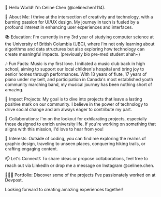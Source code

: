 👋 Hello World! I'm Celine Chen (@celinechen1114).

🎨 About Me: I thrive at the intersection of creativity and technology, with a burning passion for UI/UX design. My journey in tech is fueled by a profound interest in enhancing user experiences and interfaces.

📚 Education: I'm currently in my 3rd year of studying computer science at the University of British Columbia (UBC), where I'm not only learning about algorithms and data structures but also exploring how technology can create meaningful impacts. (previously bio pre-med student ahah~)


🎶 Fun Facts: Music is my first love. I initiated a music club back in high school, aiming to support our local children's hospital and bring joy to senior homes through performances. With 13 years of flute, 17 years of piano under my belt, and participation in Canada's most established youth community marching band, my musical journey has been nothing short of amazing.

🌟 Impact Projects: My goal is to dive into projects that leave a lasting positive mark on our community. I believe in the power of technology to drive social change and am always eager to contribute my part.

💼 Collaborations: I'm on the lookout for exhilarating projects, especially those designed to enrich university life. If you're working on something that aligns with this mission, I'd love to hear from you!

🎨 Interests: Outside of coding, you can find me exploring the realms of graphic design, traveling to unseen places, conquering hiking trails, or crafting engaging content.

📫 Let's Connect!: To share ideas or propose collaborations, feel free to reach out via LinkedIn or drop me a message on Instagram @celinee.chen.

👩🏻‍💻 Portfolio: Discover some of the projects I've passionately worked on at Devpost.

Looking forward to creating amazing experiences together!


<!---
celinechen1114/celinechen1114 is a ✨ special ✨ repository because its `README.md` (this file) appears on your GitHub profile.
You can click the Preview link to take a look at your changes.
--->

